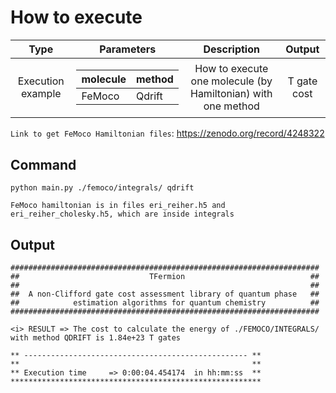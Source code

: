 How to execute
=============

| Type  | Parameters | Description | Output |
|:-------------: |:-------------: |:-------------: |:-------------: |
| Execution example  | <table>  <thead>  <tr>  <th>molecule</th>  <th>method</th> </tr>  </thead>  <tbody>  <tr>  <td>FeMoco</td><td>Qdrift</td>  </tr>  <tr>  </tbody>  </table>     | How to execute one molecule (by Hamiltonian) with one method | T gate cost |

`Link to get FeMoco Hamiltonian files`: https://zenodo.org/record/4248322

Command
-------------
```
python main.py ./femoco/integrals/ qdrift
```

`FeMoco hamiltonian is in files eri_reiher.h5 and eri_reiher_cholesky.h5, which are inside integrals`

Output
---------

```
#####################################################################
##                             TFermion                            ##
##                                                                 ##
##  A non-Clifford gate cost assessment library of quantum phase   ##
##            estimation algorithms for quantum chemistry          ##
#####################################################################

<i> RESULT => The cost to calculate the energy of ./FEMOCO/INTEGRALS/ with method QDRIFT is 1.84e+23 T gates

** -------------------------------------------------- **
**                                                    **
** Execution time     => 0:00:04.454174  in hh:mm:ss  **
********************************************************

```